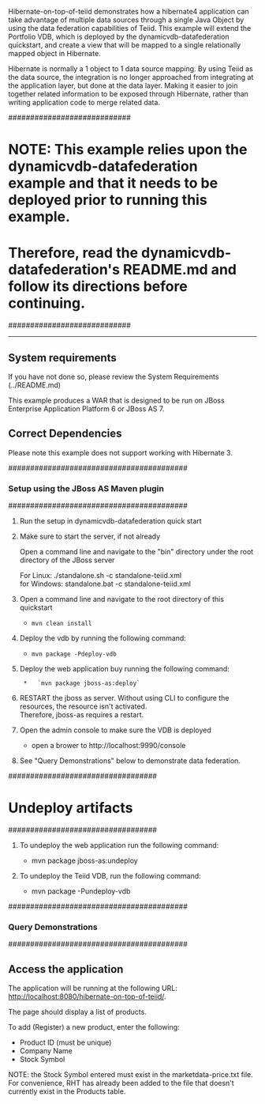 Hibernate-on-top-of-teiid demonstrates how a hibernate4 application can take advantage of multiple data sources through
a single Java Object by using the data federation capabilities of Teiid.  This example will extend the Portfolio VDB, which
is deployed by the dynamicvdb-datafederation quickstart, and create a view that will be mapped to a single 
relationally mapped object in Hibernate.

Hibernate is normally a 1 object to 1 data source mapping.  By using Teiid as the data source, the integration is no longer
approached from integrating at the application layer, but done at the data layer.  Making it easier to join together related information to be exposed
through Hibernate, rather than writing application code to merge related data.

############################
#   NOTE:  This example relies upon the dynamicvdb-datafederation example and that it needs to be deployed prior to running this example.
#       	Therefore, read the dynamicvdb-datafederation's README.md and follow its directions before continuing.
############################

-------------------
System requirements
-------------------

If you have not done so, please review the System Requirements (../README.md)

This example produces a WAR that is designed to be run on JBoss Enterprise Application Platform 6 or JBoss AS 7.


Correct Dependencies
--------------------
Please note this example does not support working with Hibernate 3.  

 
#########################################
### Setup using the JBoss AS Maven plugin
#########################################

1) Run the setup in dynamicvdb-datafederation quick start

2) Make sure to start the server, if not already

	Open a command line and navigate to the "bin" directory under the root directory of the JBoss server

	For Linux:   ./standalone.sh -c standalone-teiid.xml	
	for Windows: standalone.bat -c standalone-teiid.xml
	
3) Open a command line and navigate to the root directory of this quickstart

	*   `mvn clean install`

4) Deploy the vdb by running the following command:	
	
	*   `mvn package -Pdeploy-vdb`

3) Deploy the web application buy running the following command:

    	*   `mvn package jboss-as:deploy`
    	
5) RESTART the jboss as server.  Without using CLI to configure the resources, the resource isn't activated.  
		Therefore, jboss-as requires a restart.	

6)  Open the admin console to make sure the VDB is deployed

	*  open a brower to http://localhost:9990/console 	

7)  See "Query Demonstrations" below to demonstrate data federation.


##################################
#  Undeploy artifacts
##################################

1)  To undeploy the web application run the following command:

	*  mvn package jboss-as:undeploy
	
2)  To undeploy the Teiid VDB, run the following command:

	*  mvn package -Pundeploy-vdb
	
	
#########################################
### Query Demonstrations
#########################################	

Access the application 
---------------------

The application will be running at the following URL: <http://localhost:8080/hibernate-on-top-of-teiid/>.

The page should display a list of products.

To add (Register) a new product, enter the following:

-  Product ID  (must be unique)
-  Company Name
-  Stock Symbol

NOTE:  the Stock Symbol entered must exist in the marketdata-price.txt file.  
	   For convenience, RHT has already been added to the file that doesn't 
	   currently exist in the Products table.




